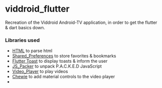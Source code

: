 # viddroid_flutter

Recreation of the Viddroid Android-TV application, in order to get the flutter & dart basics down.


### **Libraries used**
  - [HTML](https://pub.dev/packages/html) to parse html
  - [Shared_Preferences](https://pub.dev/packages/shared_preferences) to store favorites & bookmarks
  - [Flutter Toast](https://pub.dev/packages/fluttertoast) to display toasts & inform the user
  - [JS_Packer](https://pub.dev/packages/js_packer) to unpack P.A.C.K.E.D JavaScript
  - [Video_Player](https://pub.dev/packages/video_player) to play videos
  - [Chewie](https://pub.dev/packages/chewie) to add material controls to the video player
  - 

